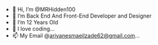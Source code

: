 - 👋 Hi, I’m @MRHidden100
- 👀 I’m Back End And Front-End Developer and Designer 
- 🌱 I’m  12 Years Old
- 💞️ I love coding...
- 📫 My Email @ariyanesmaeilzade62@gmail.com...

<!---
MRHidden100/MRHidden100 is a ✨ special ✨ repository because its `README.md` (this file) appears on your GitHub profile.
You can click the Preview link to take a look at your changes.
--->
